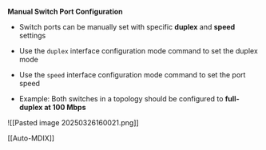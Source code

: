 **Manual Switch Port Configuration**

- Switch ports can be manually set with specific **duplex** and **speed** settings
    
- Use the `duplex` interface configuration mode command to set the duplex mode
    
- Use the `speed` interface configuration mode command to set the port speed
    
- Example: Both switches in a topology should be configured to **full-duplex at 100 Mbps**

![[Pasted image 20250326160021.png]]

[[Auto-MDIX]]
